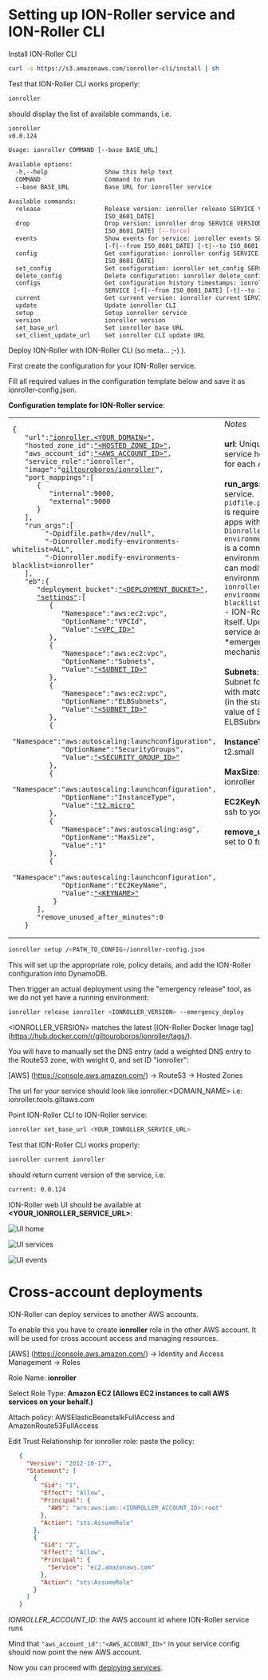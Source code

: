 # Setting up ION-Roller service and ION-Roller CLI

Install ION-Roller CLI

```bash
curl -s https://s3.amazonaws.com/ionroller-cli/install | sh
```

Test that ION-Roller CLI works properly:

```bash
ionroller 
```
should display the list of available commands, i.e.

```bash
ionroller 
v0.0.124

Usage: ionroller COMMAND [--base BASE_URL]

Available options:
  -h,--help                Show this help text
  COMMAND                  Command to run
  --base BASE_URL          Base URL for ionroller service

Available commands:
  release                  Release version: ionroller release SERVICE VERSION [-c|--conf
                           ISO_8601_DATE]
  drop                     Drop version: ionroller drop SERVICE VERSION [-c|--conf
                           ISO_8601_DATE] [--force]
  events                   Show events for service: ionroller events SERVICE [VERSION]
                           [-f|--from ISO_8601_DATE] [-t|--to ISO_8601_DATE]
  config                   Get configuration: ionroller config SERVICE [-t,--timestamp
                           ISO_8601_DATE]
  set_config               Set configuration: ionroller set_config SERVICE [FILE]
  delete_config            Delete configuration: ionroller delete_config SERVICE
  configs                  Get configuration history timestamps: ionroller configs
                           SERVICE [-f|--from ISO_8601_DATE] [-t|--to ISO_8601_DATE]
  current                  Get current version: ionroller current SERVICE
  update                   Update ionroller CLI
  setup                    Setup ionroller service
  version                  ionroller version
  set_base_url             Set ionroller base URL
  set_client_update_url    Set ionroller CLI update URL
```
Deploy ION-Roller with ION-Roller CLI (so meta... ;-) ). 

First create the configuration for your ION-Roller service.

Fill all required values in the configuration template below and save it as ionroller-config.json.

**Configuration template for ION-Roller service**:

<table cellpadding="10">
    <tr>
        <td>
       <pre><code>{
   "url":<a href ="gettingStarted.md#decide-on-the-domain-for-your-services">"ionroller.&lt;YOUR_DOMAIN&gt;"</a>, 
   "hosted_zone_id":<a href ="gettingStarted.md#decide-on-the-domain-for-your-service">"&lt;HOSTED_ZONE_ID&gt;"</a>,
   "aws_account_id":<a href ="gettingStarted.md#prepare-aws-account">"&lt;AWS_ACCOUNT_ID&gt;"</a>,
   "service_role":"ionroller",
   "image":"<a href="https://hub.docker.com/r/giltouroboros/ionroller/">giltouroboros/ionroller</a>",
   "port_mappings":[
      {
         "internal":9000,
         "external":9000
      }
   ],
   "run_args":[
        "-Dpidfile.path=/dev/null",
        "-Dionroller.modify-environments-whitelist=ALL",
        "-Dionroller.modify-environments-blacklist=ionroller"
   ],
   "eb":{
      "deployment_bucket":<a href ="gettingStarted.md#create-s3-deployment-bucket">"&lt;DEPLOYMENT_BUCKET&gt;"</a>,
      <a href ="http://docs.aws.amazon.com/elasticbeanstalk/latest/dg/command-options.html">"settings"</a>:[
         {
            "Namespace":"aws:ec2:vpc",
            "OptionName":"VPCId",
            "Value":<a href ="gettingStarted.md#minimum-viable-aws-knowledge">"&lt;VPC_ID&gt;"</a>
         },
         {
            "Namespace":"aws:ec2:vpc",
            "OptionName":"Subnets",
            "Value":<a href ="gettingStarted.md#minimum-viable-aws-knowledge">"&lt;SUBNET_ID&gt;"</a>
         },
         {
            "Namespace":"aws:ec2:vpc",
            "OptionName":"ELBSubnets",
            "Value":<a href ="gettingStarted.md#minimum-viable-aws-knowledge">"&lt;SUBNET_ID&gt;"</a>
         },
         {
            "Namespace":"aws:autoscaling:launchconfiguration",
            "OptionName":"SecurityGroups",
            "Value":<a href ="gettingStarted.md#minimum-viable-aws-knowledge">"&lt;SECURITY_GROUP_ID&gt;"</a>
         },
         {
            "Namespace":"aws:autoscaling:launchconfiguration",
            "OptionName":"InstanceType",
            "Value":<a href="https://aws.amazon.com/ec2/instance-types/">"t2.micro"</a>
         },
         {
            "Namespace":"aws:autoscaling:asg",
            "OptionName":"MaxSize",
            "Value":"1"
         },
         {
            "Namespace":"aws:autoscaling:launchconfiguration",
            "OptionName":"EC2KeyName",
            "Value":<a href ="gettingStarted.md#create-ssh-keys-to-enable-logging-in-to-the-amazon-ec2-instances">"&lt;KEYNAME&gt;"</a>
          }
      ],
      "remove_unused_after_minutes":0
   }</code></pre>
        </td>
        <td valign="top">
<i>Notes</i>
<br/><br/>
<b>url</b>: Unique endpoint for each service hosted_zone_id: Unique for each AWS account!
<br/><br/>
<b>run_args</b>: run arguments for service.<br/><code>pidfile.path=/dev/null</code><br/>is required for restarting Play apps withing Docker container.<br/><code>Dionroller.modify-environments-whitelist</code><br/> is a comma separated list of environments that ION-Roller can modify or ALL for all environments,<br/><code>ionroller.modify-environments-blacklist=ionroller</code><br/> - ION-Roller should not modify itself. Updates of ION-Roller service are done via *emergency-deployment* mechanism.
<br/><br/>
<b>Subnets</b>: There should be a Subnet for each ELBSubnet, with matching availability zones (in the standard cases, the value of Subnets equals that of ELBSubnets)
<br/><br/>
<b>InstanceType</b>: optional; default t2.small
<br/><br/>
<b>MaxSize</b>: must be set to 1 for ionroller
<br/><br/>
<b>EC2KeyName</b>: optional; enables ssh to your instance
<br/><br/>
<b>remove_unused_after_minutes</b>: set to 0 for ionroller service
        </td>
    </tr>
</table>

```bash
ionroller setup /<PATH_TO_CONFIG>/ionroller-config.json
```

This will set up the appropriate role, policy details, and add the ION-Roller configuration into DynamoDB.

Then trigger an actual deployment using the "emergency release" tool, as we do not yet have a running environment:

```bash
ionroller release ionroller <IONROLLER_VERSION> --emergency_deploy
```

\<IONROLLER_VERSION\> matches the latest [ION-Roller Docker Image tag] (https://hub.docker.com/r/giltouroboros/ionroller/tags/).

You will have to manually set the DNS entry (add a weighted DNS entry to the Route53 zone, with weight 0, and set ID "ionroller":

[AWS] (https://console.aws.amazon.com/) -> Route53 -> Hosted Zones

The url for your service should look like 
ionroller.<DOMAIN_NAME>
i.e: ionroller.tools.giltaws.com

Point ION-Roller CLI to ION-Roller service:

```bash
ionroller set_base_url <YOUR_IONROLLER_SERVICE_URL>
```

Test that ION-Roller CLI works properly:

```bash
ionroller current ionroller
```

should return current version of the service, i.e.

```bash
current: 0.0.124
```

ION-Roller web UI should be available at **\<YOUR_IONROLLER_SERVICE_URL\>**:


![UI home](images/ui-1.png)

![UI services](images/ui-2.png)

![UI events](images/ui-3.png)

# Cross-account deployments

ION-Roller can deploy services to another AWS accounts. 

To enable this you have to create **ionroller** role in the other AWS account. It will be used for cross account access and managing resources.

[AWS] (https://console.aws.amazon.com/) -> Identity and Access Management -> Roles

Role Name: **ionroller**

Select Role Type: **Amazon EC2 (Allows EC2 instances to call AWS services on your behalf.)**

Attach policy: AWSElasticBeanstalkFullAccess and AmazonRoute53FullAccess

Edit Trust Relationship for ionroller role: paste the policy:
```json
   {
     "Version": "2012-10-17",
     "Statement": [
       {
         "Sid": "1",
         "Effect": "Allow",
         "Principal": {
           "AWS": "arn:aws:iam::<IONROLLER_ACCOUNT_ID>:root"
         },
         "Action": "sts:AssumeRole"
       },
       {
         "Sid": "2",
         "Effect": "Allow",
         "Principal": {
           "Service": "ec2.amazonaws.com"
         },
         "Action": "sts:AssumeRole"
       }
     ]
   }
```

*IONROLLER_ACCOUNT_ID:* the AWS account id where ION-Roller service runs

Mind that `"aws_account_id":"<AWS_ACCOUNT_ID>"` in your service config should now point the new AWS account. 

Now you can proceed with [deploying services](deployingServices.md).
